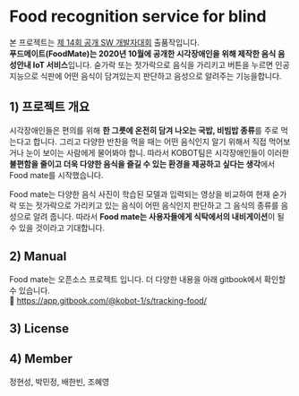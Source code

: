 # Food recognition service for blind 
본 프로젝트는 [제 14회 공개 SW 개발자대회](https://www.oss.kr/ ) 출품작입니다.  
**푸드메이트(FoodMate)는 2020년 10월에 공개한 시각장애인을 위해 제작한 음식 음성안내 IoT 서비스**입니다. 숟가락 또는 젓가락으로 음식을 가리키고 버튼을 누르면 인공지능으로 식판에  어떤 음식이 담겨있는지 판단하고 음성으로 알려주는 기능을합니다.  
## 1) 프로젝트 개요
시각장애인들은 편의를 위해 **한 그릇에 온전히 담겨 나오는 국밥, 비빔밥 종류**를 주로 먹는다고 합니다. 그리고 다양한 반찬을 먹을 때는 어떤 음식인지 알기 위해서 직접 먹어보거나 눈이 보이는 사람에게 물어봐야 합니. 따라서 KOBOT팀은 시각장애인들이 이러한 **불편함을 줄이고 더욱 다양한 음식을 즐길 수 있는 환경을 제공하고 싶다는 생각**에서 Food mate를 시작했습니다.  

Food mate는 다양한 음식 사진이 학습된 모델과 입력되는 영상을 비교하여 현재 숟가락 또는 젓가락으로 가리키고 있는 음식이 어떤 음식인지 판단하고 그 음식의 종류를 음성으로 알려 줍니다. 따라서 **Food mate는 사용자들에게 식탁에서의 내비게이션**이 될 수 있을 것이라고 기대합니다.      

## 2) Manual
Food mate는 오픈소스 프로젝트 입니다. 더 다양한 내용을 아래 gitbook에서 확인할 수 있습니다.  
:bookmark: https://app.gitbook.com/@kobot-1/s/tracking-food/
## 3) License

## 4) Member 
정현성, 박민정, 배한빈, 조혜영

